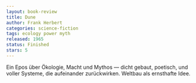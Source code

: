 ```yaml
---
layout: book-review
title: Dune
author: Frank Herbert
categories: science-fiction
tags: ecology power myth
released: 1965
status: Finished
stars: 5
---
```


Ein Epos über Ökologie, Macht und Mythos — dicht gebaut, poetisch, und voller Systeme, die aufeinander zurückwirken. Weltbau als ernsthafte Idee.


